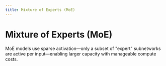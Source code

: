 ```yaml
---
title: Mixture of Experts (MoE)
---
```


# Mixture of Experts (MoE)

MoE models use sparse activation—only a subset of "expert" subnetworks are active per input—enabling larger capacity with manageable compute costs.